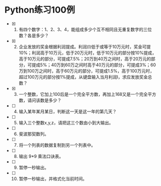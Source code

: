 # Python练习100例
- [X] 1. 有四个数字：1、2、3、4，能组成多少个互不相同且无重复数字的三位数？各是多少？
- [X] 2. 企业发放的奖金根据利润提成。利润(I)低于或等于10万元时，奖金可提10%；利润高于10万元，低于20万元时，低于10万元的部分按10%提成，高于10万元的部分，可提成7.5%；20万到40万之间时，高于20万元的部分，可提成5%；40万到60万之间时高于40万元的部分，可提成3%；60万到100万之间时，高于60万元的部分，可提成1.5%，高于100万元时，超过100万元的部分按1%提成，从键盘输入当月利润I，求应发放奖金总数？
- [x] 3. 一个整数，它加上100后是一个完全平方数，再加上168又是一个完全平方数，请问该数是多少？
- [ ] 4. 输入某年某月某日，判断这一天是这一年的第几天？
- [ ] 5. 输入三个整数x,y,z，请把这三个数由小到大输出。
- [ ] 6. 斐波那契数列。
- [ ] 7. 将一个列表的数据复制到另一个列表中。
- [ ] 8. 输出 9*9 乘法口诀表。
- [ ] 9. 暂停一秒输出。
- [ ] 10. 暂停一秒输出，并格式化当前时间。